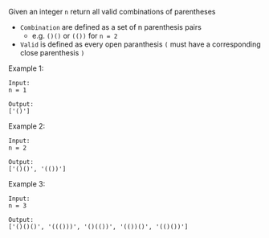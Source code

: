Given an integer `n` return all valid combinations of parentheses
- `Combination` are defined as a set of n parenthesis pairs
    - e.g. `()()` or `(())` for `n = 2`
- `Valid` is defined as every open paranthesis `(` must have a corresponding close parenthesis `)`

Example 1:
```
Input:
n = 1

Output:
['()']
```

Example 2:
```
Input:
n = 2

Output:
['()()', '(())']
```

Example 3:
```
Input:
n = 3

Output:
['()()()', '((()))', '()(())', '(())()', '(()())']
```
